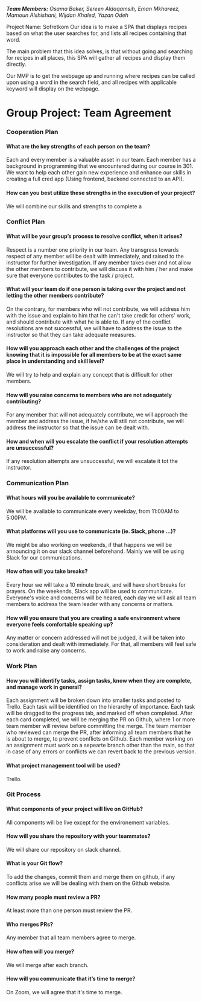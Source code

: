 ***Team Members:** Osama Baker, Sereen Aldaqamsih, Eman Mkhareez, Mamoun Alshishani, Wijdan Khaled, Yazan Odeh*

Project Name: Sofretkom
Our idea is to make a SPA that displays recipes based on what the user searches for, and lists all recipes containing that word.

The main problem that this idea solves, is that without going and searching for recipes in all places, this SPA will gather all recipes and display them directly.

Our MVP is to get the webpage up and running where recipes can be called upon using a word in the search field, and all recipes with applicable keyword will display on the webpage.

# Group Project: Team Agreement

### Cooperation Plan
#### What are the key strengths of each person on the team?
Each and every member is a valuable asset in our team. Each member has a background in programming that we encountered during our course in 301. We want to help each other gain new experience and enhance our skills in creating a full cred app (Using frontend, backend connected to an API).

#### How can you best utilize these strengths in the execution of your project?
We will combine our skills and strengths to complete a 

### Conflict Plan
#### What will be your group’s process to resolve conflict, when it arises?
Respect is a number one priority in our team. Any transgress towards respect of any member will be dealt with immediately, and raised to the instructor for further investigation. If any member takes over and not allow the other members to contribute, we will discuss it with him / her and make sure that everyone contributes to the task / project.

#### What will your team do if one person is taking over the project and not letting the other members contribute?
On the contrary, for members who will not contribute, we will address him with the issue and explain to him that he can't take credit for others' work, and should contribute with what he is able to. If any of the conflict resolutions are not successful, we will have to address the issue to the instructor so that they can take adequate measures.

#### How will you approach each other and the challenges of the project knowing that it is impossible for all members to be at the exact same place in understanding and skill level?
We will try to help and explain any concept that is difficult for other members.

#### How will you raise concerns to members who are not adequately contributing?
For any member that will not adequately contribute, we will approach the member and address the issue, if he/she will still not contribute, we will address the instructor so that the issue can be dealt with.

#### How and when will you escalate the conflict if your resolution attempts are unsuccessful?
If any resolution attempts are unsuccessful, we will escalate it tot the instructor.

### Communication Plan
#### What hours will you be available to communicate?
We will be available to communicate every weekday, from 11:00AM to 5:00PM.

#### What platforms will you use to communicate (ie. Slack, phone …)?
We might be also working on weekends, if that happens we will be announcing it on our slack channel beforehand. Mainly we will be using Slack for our communications.

#### How often will you take breaks?
Every hour we will take a 10 minute break, and will have short breaks for prayers. On the weekends, Slack app will be used to communicate. Everyone's voice and concerns will be heared, each day we will ask all team members to address the team leader with any concerns or matters.

#### How will you ensure that you are creating a safe environment where everyone feels comfortable speaking up?
Any matter or concern addressed will not be judged, it will be taken into consideration and dealt with immediately. For that, all members will feel safe to work and raise any concerns.

### Work Plan

#### How you will identify tasks, assign tasks, know when they are complete, and manage work in general?
Each assignment will be broken down into smaller tasks and posted to Trello. Each task will be identified on the hierarchy of importance. Each task will be dragged to the progress tab, and marked off when completed. After each card completed, we will be merging the PR on Github, where 1 or more team member will review before committing the merge. The team member who reviewed can merge the PR, after informing all team members that he is about to merge, to prevent conflicts on Github. Each member working on an assignment must work on a sepearte branch other than the main, so that in case of any errors or conflicts we can revert back to the previous version.

#### What project management tool will be used?
Trello.

### Git Process

#### What components of your project will live on GitHub?
All components will be live except for the environement variables.

#### How will you share the repository with your teammates?
We will share our repository on slack channel.

#### What is your Git flow?
To add the changes, commit them and merge them on github, if any conflicts arise we will be dealing with them on the Github website.

#### How many people must review a PR?
At least more than one person must review the PR.

#### Who merges PRs?
Any member that all team members agree to merge.

#### How often will you merge?
We will merge after each branch.

#### How will you communicate that it’s time to merge?
On Zoom, we will agree that it's time to merge.
